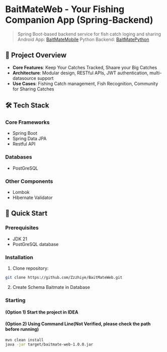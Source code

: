 # BaitMateWeb - Your Fishing Companion App (Spring-Backend)

> Spring Boot-based backend service for fish catch loging and sharing
> Android App: [BaitMateMobile](https://github.com/Wionerlol/BaitmateMobile)
> Python Backend: [BaitMatePython](https://github.com/HIT-cenhaoyang/BaitMatePython)


## 📌 Project Overview

- **Core Features**: Keep Your Catches Tracked, Shaare your Big Catches
- **Architecture**: Modular design, RESTful APIs, JWT authentication, multi-datasource support
- **Use Cases**: Fishing Catch management, Fish Recognition, Community for Sharing Catches

## 🛠️ Tech Stack

### Core Frameworks
- Spring Boot
- Spring Data JPA
- Restful API

### Databases
- PostGreSQL 

### Other Components
- Lombok
- Hibernate Validator

## 🚀 Quick Start

### Prerequisites
- JDK 21
- PostGreSQL database

### Installation
1. Clone repository:
```bash
git clone https://github.com/Zzzhiye/BaitMateWeb.git
```
2. Create Schema Baitmate in Database
### Starting
#### (Option 1) Start the project in IDEA
#### (Option 2) Using Command Line(Not Verified, please check the path before running)
   ```bash
   mvn clean install
   java -jar target/baitmate-web-1.0.0.jar
   ```
